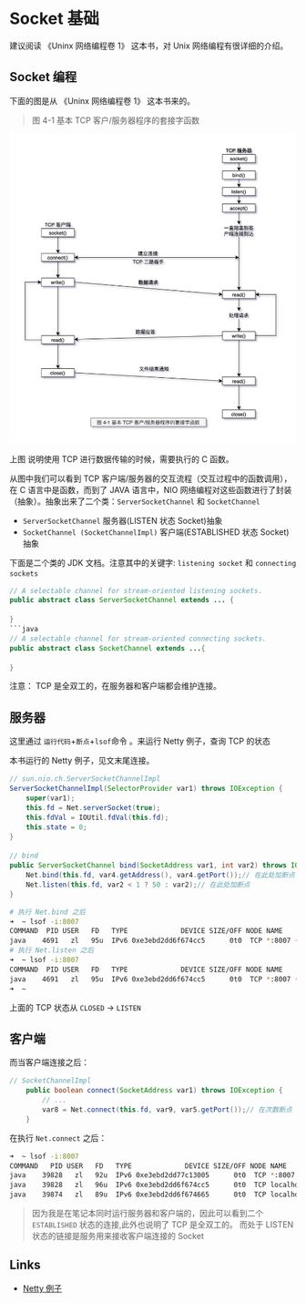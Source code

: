 # Socket 基础

建议阅读 《Uninx 网络编程卷 1》 这本书，对 Unix 网络编程有很详细的介绍。

## Socket 编程

下面的图是从 《Uninx 网络编程卷 1》 这本书来的。

> 图 4-1 基本 TCP 客户/服务器程序的套接字函数

![unix-network-1-4-1.png](images/unix-network-1-4-1.png)

上图 说明使用 TCP 进行数据传输的时候，需要执行的 C 函数。

从图中我们可以看到 TCP 客户端/服务器的交互流程（交互过程中的函数调用），在 C 语言中是函数，而到了
JAVA 语言中，NIO 网络编程对这些函数进行了封装（抽象）。抽象出来了二个类：`ServerSocketChannel` 和 `SocketChannel`

- `ServerSocketChannel` 服务器(LISTEN 状态 Socket)抽象
- `SocketChannel (SocketChannelImpl)` 客户端(ESTABLISHED 状态 Socket)抽象

下面是二个类的 JDK 文档。注意其中的关键字: `listening socket` 和 `connecting sockets`

````java
// A selectable channel for stream-oriented listening sockets.
public abstract class ServerSocketChannel extends ... {

}
```java
// A selectable channel for stream-oriented connecting sockets.
public abstract class SocketChannel extends ...{

}
````

注意： TCP 是全双工的，在服务器和客户端都会维护连接。

## 服务器

这里通过 `运行代码`+`断点`+`lsof`命令 。来运行 Netty 例子，查询 TCP 的状态

本书运行的 Netty 例子，见文末尾连接。

```java
// sun.nio.ch.ServerSocketChannelImpl
ServerSocketChannelImpl(SelectorProvider var1) throws IOException {
    super(var1);
    this.fd = Net.serverSocket(true);
    this.fdVal = IOUtil.fdVal(this.fd);
    this.state = 0;
}

// bind
public ServerSocketChannel bind(SocketAddress var1, int var2) throws IOException {
    Net.bind(this.fd, var4.getAddress(), var4.getPort());// 在此处加断点
    Net.listen(this.fd, var2 < 1 ? 50 : var2);// 在此处加断点
}

```

```sh
# 执行 Net.bind 之后
➜  ~ lsof -i:8007
COMMAND  PID USER   FD   TYPE             DEVICE SIZE/OFF NODE NAME
java    4691   zl   95u  IPv6 0xe3ebd2dd6f674cc5      0t0  TCP *:8007 (CLOSED)
# 执行 Net.listen 之后
➜  ~ lsof -i:8007
COMMAND  PID USER   FD   TYPE             DEVICE SIZE/OFF NODE NAME
java    4691   zl   95u  IPv6 0xe3ebd2dd6f674cc5      0t0  TCP *:8007 (LISTEN)
➜  ~
```

上面的 TCP 状态从 `CLOSED` -> `LISTEN`

## 客户端

而当客户端连接之后：

```java
// SocketChannelImpl
    public boolean connect(SocketAddress var1) throws IOException {
        // ...
        var8 = Net.connect(this.fd, var9, var5.getPort());// 在次数断点
    }
```

在执行 `Net.connect` 之后：

```sh
➜  ~ lsof -i:8007
COMMAND   PID USER   FD   TYPE             DEVICE SIZE/OFF NODE NAME
java    39828   zl   92u  IPv6 0xe3ebd2dd77c13005      0t0  TCP *:8007 (LISTEN)
java    39828   zl   96u  IPv6 0xe3ebd2dd6f674cc5      0t0  TCP localhost:8007->localhost:57500 (ESTABLISHED)
java    39874   zl   89u  IPv6 0xe3ebd2dd6f674665      0t0  TCP localhost:57500->localhost:8007 (ESTABLISHED)
```

> 因为我是在笔记本同时运行服务器和客户端的，因此可以看到二个 `ESTABLISHED` 状态的连接,此外也说明了 TCP 是全双工的。
> 而处于 LISTEN 状态的链接是服务用来接收客户端连接的 Socket

## Links

- [Netty 例子](https://github.com/netty/netty/tree/4.1/example/src/main/java/io/netty/example/echo)
